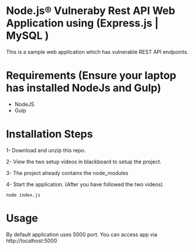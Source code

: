 # Node.js® Vulneraby Rest API Web Application using (Express.js | MySQL )

This is a sample web application which has vulnerable REST API endpoints.

# Requirements (Ensure your laptop has installed NodeJs and Gulp)

- NodeJS
- Gulp

# Installation Steps

1- Download and unzip this repo.

2- View the two setup videos in blackboard to setup the project.

3- The project already contains the node_modules
  
4- Start the application. (After you have followed the two videos)
```
node index.js
```

# Usage

By default application uses 5000 port. You can access app via http://localhost:5000


